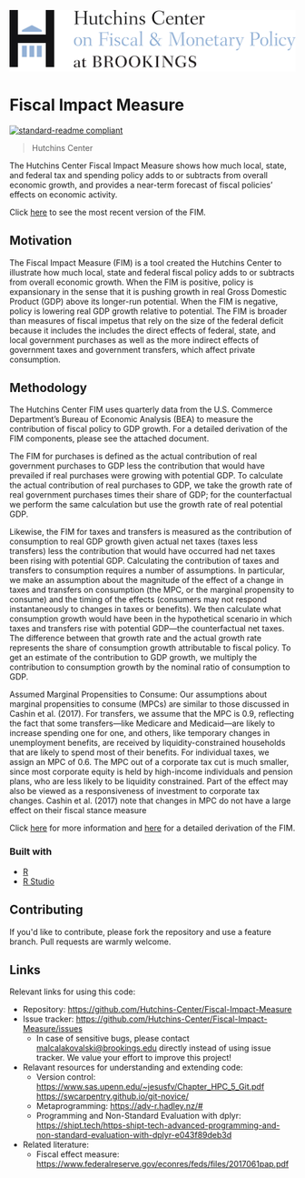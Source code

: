 ![Logo of the project](https://github.com/Hutchins-Center/Fiscal-Impact-Measure/blob/master/images/HC_NEW_BROOKINGS_RGB.jpg)

# Fiscal Impact Measure
[![standard-readme compliant](https://img.shields.io/badge/readme%20style-standard-brightgreen.svg?style=flat-square)](https://github.com/RichardLitt/standard-readme)

> Hutchins Center

The Hutchins Center Fiscal Impact Measure shows how much local, state, and federal tax and spending policy adds to or subtracts from overall economic growth, and provides a near-term forecast of fiscal policies’ effects on economic activity.

Click [here](https://www.brookings.edu/interactives/hutchins-center-fiscal-impact-measure/) to see the most recent version of the FIM.

## Motivation

The Fiscal Impact Measure (FIM) is a tool created the Hutchins Center to illustrate how much local, state and federal fiscal policy adds to or subtracts from overall economic growth. When the FIM is positive, policy is expansionary in the sense that it is pushing growth in real Gross Domestic Product (GDP) above its longer-run potential. When the FIM is negative, policy is lowering real GDP growth relative to potential. The FIM is broader than measures of fiscal impetus that rely on the size of the federal deficit because it includes the includes the direct effects of federal, state, and local government purchases as well as the more indirect effects of government taxes and government transfers, which affect private consumption.

## Methodology

The Hutchins Center FIM uses quarterly data from the U.S. Commerce Department’s Bureau of Economic Analysis (BEA) to measure the contribution of fiscal policy to GDP growth.  For a detailed derivation of the FIM components, please see the attached document.

The FIM for purchases is defined as the actual contribution of real government purchases to GDP less the contribution that would have prevailed if real purchases were growing with potential GDP. To calculate the actual contribution of real purchases to GDP, we take the growth rate of real government purchases times their share of GDP; for the counterfactual we perform the same calculation but use the growth rate of real potential GDP.

Likewise, the FIM for taxes and transfers is measured as the contribution of consumption to real GDP growth given actual net taxes (taxes less transfers) less the contribution that would have occurred had net taxes been rising with potential GDP. Calculating the contribution of taxes and transfers to consumption requires a number of assumptions. In particular, we make an assumption about the magnitude of the effect of a change in taxes and transfers on consumption (the MPC, or the marginal propensity to consume) and the timing of the effects (consumers may not respond instantaneously to changes in taxes or benefits). We then calculate what consumption growth would have been in the hypothetical scenario in which taxes and transfers rise with potential GDP—the counterfactual net taxes. The difference between that growth rate and the actual growth rate represents the share of consumption growth attributable to fiscal policy. To get an estimate of the contribution to GDP growth, we multiply the contribution to consumption growth by the nominal ratio of consumption to GDP.

Assumed Marginal Propensities to Consume: Our assumptions about marginal propensities to consume (MPCs) are similar to those discussed in Cashin et al. (2017). For transfers, we assume that the MPC is 0.9, reflecting the fact that some transfers—like Medicare and Medicaid—are likely to increase spending one for one, and others, like temporary changes in unemployment benefits, are received by liquidity-constrained households that are likely to spend most of their benefits. For individual taxes, we assign an MPC of 0.6. The MPC out of a corporate tax cut is much smaller, since most corporate equity is held by high-income individuals and pension plans, who are less likely to be liquidity constrained. Part of the effect may also be viewed as a responsiveness of investment to corporate tax changes. Cashin et al. (2017) note that changes in MPC do not have a large effect on their fiscal stance measure

Click [here](https://www.brookings.edu/research/the-hutchins-centers-fiscal-impact-measure/) for more information and [here](https://www.brookings.edu/interactives/hutchins-center-fiscal-impact-measure/) for a detailed derivation of the FIM. 
### Built with
* [R](https://www.r-project.org/)
* [R Studio](https://rstudio.com/)


## Contributing

If you'd like to contribute, please fork the repository and use a feature
branch. Pull requests are warmly welcome.


## Links

Relevant links for using this code:
- Repository: https://github.com/Hutchins-Center/Fiscal-Impact-Measure
- Issue tracker: https://github.com/Hutchins-Center/Fiscal-Impact-Measure/issues
  - In case of sensitive bugs, please contact malcalakovalski@brookings.edu
    directly instead of using issue tracker. We value your effort
    to improve this project!
- Relavant resources for understanding and extending code:
  - Version control: https://www.sas.upenn.edu/~jesusfv/Chapter_HPC_5_Git.pdf
                     https://swcarpentry.github.io/git-novice/
  - Metaprogramming: https://adv-r.hadley.nz/#
  - Programming and Non-Standard Evaluation with dplyr: https://shipt.tech/https-shipt-tech-advanced-programming-and-non-standard-evaluation-with-dplyr-e043f89deb3d
- Related literature:
  -  Fiscal effect measure: https://www.federalreserve.gov/econres/feds/files/2017061pap.pdf
